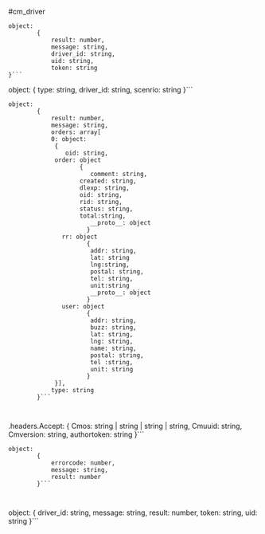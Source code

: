 #cm_driver


```
object:
		{
			result: number,
			message: string,
			driver_id: string,
			uid: string,
			token: string
}```

```
object:
        {
        type: string,
        driver_id: string,
        scenrio: string
        }```
	
		
		

```
object:
		{
			result: number,
            message: string,
            orders: array[
            0: object:
             {
                oid: string,
           	 order: object
           	        {
                       comment: string,
           	        created: string,
           	        dlexp: string,
           	        oid: string,
           	        rid: string,
           	        status: string,
           	        total:string,
                       __proto__: object
                      }
               rr: object
                      {
                       addr: string,
                       lat: string
                       lng:string,
                       postal: string,
                       tel: string,
                       unit:string
                       __proto__: object
                      }
               user: object
                      {
                       addr: string,
                       buzz: string,
                       lat: string,
                       lng: string,
                       name: string,
                       postal: string,
                       tel :string,
                       unit: string
                      }
             }],
            type: string
		}```
		
		

```
.headers.Accept:
		{
            Cmos: string | string | string | string,
			Cmuuid: string,
            Cmversion: string,
            authortoken: string
		}```
		
		

```
object:
		{
			errorcode: number,
            message: string,
            result: number
        }```
	
	

```
object:
		{
			driver_id: string,
            message: string,
            result: number,
            token: string,
            uid: string
        }```
